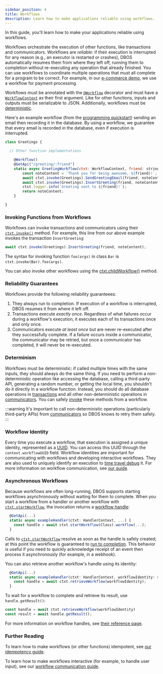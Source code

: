 ```yaml
---
sidebar_position: 4
title: Workflows
description: Learn how to make applications reliable using workflows.
---
```


In this guide, you'll learn how to make your applications reliable using workflows.

Workflows orchestrate the execution of other functions, like transactions and communicators.
Workflows are _reliable_: if their execution is interrupted for any reason (e.g., an executor is restarted or crashes), DBOS automatically resumes them from where they left off, running them to completion without re-executing any operation that already finished.
You can use workflows to coordinate multiple operations that must all complete for a program to be correct.
For example, in our [e-commerce demo](https://github.com/dbos-inc/dbos-demo-apps/tree/main/e-commerce), we use a workflow for payment processing.

Workflows must be annotated with the [`@Workflow`](../api-reference/decorators#workflow) decorator and must have a [`WorkflowContext`](../api-reference/contexts#workflowcontext) as their first argument.
Like for other functions, inputs and outputs must be serializable to JSON.
Additionally, workflows must be [deterministic](#determinism).

Here's an example workflow (from the [programming quickstart](../getting-started/quickstart-programming.md)) sending an email then recording it in the database.
By using a workflow, we guarantee that every email is recorded in the database, even if execution is interrupted.

```javascript
class Greetings {

  // Other function implementations

    @Workflow()
    @GetApi("/greeting/:friend")
    static async GreetingWorkflow(ctxt: WorkflowContext, friend: string) {
        const noteContent = `Thank you for being awesome, ${friend}!`;
        await ctxt.invoke(Greetings).SendGreetingEmail(friend, noteContent);
        await ctxt.invoke(Greetings).InsertGreeting(friend, noteContent);
        ctxt.logger.info(`Greeting sent to ${friend}!`);
        return noteContent;
    }

}
```

### Invoking Functions from Workflows

Workflows can invoke transactions and communicators using their [`ctxt.invoke()`](../api-reference/contexts#workflowctxtinvoke) method.
For example, this line from our above example invokes the transaction `InsertGreeting`:

```javascript
await ctxt.invoke(Greetings).InsertGreeting(friend, noteContent);
```

The syntax for invoking function `foo(args)` in class `Bar` is `ctxt.invoke(Bar).foo(args)`.

You can also invoke other workflows using the [ctxt.childWorkflow()](../api-reference/contexts#workflowctxtchildworkflow) method.

### Reliability Guarantees

Workflows provide the following reliability guaranteees:

1.  They always run to completion.  If execution of a workflow is interrupted, DBOS resumes it from where it left off.
2.  Transactions execute _exactly once_.  Regardless of what failures occur during a workflow's execution, it executes each of its transactions once and only once.
3.  Communicators execute _at least once_ but are never re-executed after they successfully complete.  If a failure occurs inside a communicator, the communicator may be retried, but once a communicator has completed, it will never be re-executed.

### Determinism

Workflows must be deterministic: if called multiple times with the same inputs, they should always do the same thing.
If you need to perform a non-deterministic operation like accessing the database, calling a third-party API, generating a random number, or getting the local time, you shouldn't do it directly in a workflow function.
Instead, you should do all database operations in [transactions](./transaction-tutorial) and all other non-deterministic operations in [communicators](./communicator-tutorial).
You can safely [invoke](../api-reference/contexts.md#workflowctxtinvoke) these methods from a workflow.

:::warning
It's important to call non-deterministic operations (particularly third-party APIs) from [communicators](./communicator-tutorial) so DBOS knows to retry them safely.
:::

### Workflow Identity

Every time you execute a workflow, that execution is assigned a unique identity, represented as a [UUID](https://en.wikipedia.org/wiki/Universally_unique_identifier).
You can access this UUID through the `context.workflowUUID` field.
Workflow identities are important for communicating with workflows and developing interactive workflows.
They are also used to uniquely identify an execution to [time travel debug](../cloud-tutorials/timetravel-debugging.md) it.
For more information on workflow communication, see [our guide](./workflow-communication-tutorial.md).

### Asynchronous Workflows

Because workflows are often long-running, DBOS supports starting workflows asynchronously without waiting for them to complete.
When you start a workflow from a handler or another workflow with [`ctxt.startWorkflow`](../api-reference/contexts.md#handlerctxtstartworkflow), the invocation returns a [workflow handle](../api-reference/workflow-handles):

```javascript
  @GetApi(...)
  static async exampleHandler(ctxt: HandlerContext, ...) {
    const handle = await ctxt.startWorkflow(Class).workflow(...);
  }
```

Calls to [`ctxt.startWorkflow`](../api-reference/contexts.md#handlerctxtstartworkflow) resolve as soon as the handle is safely created; at this point the workflow is guaranteed to [run to completion](../tutorials/workflow-tutorial.md#reliability-guarantees).
This behavior is useful if you need to quickly acknowledge receipt of an event then process it asynchronously (for example, in a webhook).

You can also retrieve another workflow's handle using its identity:

```javascript
  @GetApi(...)
  static async exampleHandler(ctxt: HandlerContext, workflowIdentity: string, ...) {
    const handle = await ctxt.retrieveWorkflow(workflowIdentity);
  }
```

To wait for a workflow to complete and retrieve its result, use `handle.getResult()`:

```javascript
const handle = await ctxt.retrieveWorkflow(workflowIdentity)
const result = await handle.getResult();
```

For more information on workflow handles, see [their reference page](../api-reference/workflow-handles).

### Further Reading

To learn how to make workflows (or other functions) idempotent, see [our idempotency guide](./idempotency-tutorial).

To learn how to make workflows interactive (for example, to handle user input), see our [workflow communication guide](./workflow-communication-tutorial).
